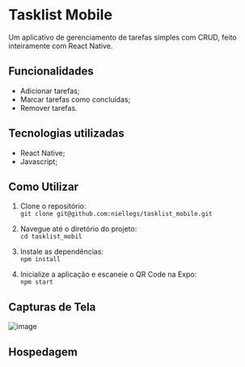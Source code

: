# Tasklist Mobile

Um aplicativo de gerenciamento de tarefas simples com CRUD, feito inteiramente com React Native.

## Funcionalidades

- Adicionar tarefas;
- Marcar tarefas como concluídas;
- Remover tarefas.

## Tecnologias utilizadas
- React Native;
- Javascript;

## Como Utilizar

1. Clone o repositório:
\
``git clone git@github.com:niellegs/tasklist_mobile.git``

3.  Navegue até o diretório do projeto:
\
 ``cd tasklist_mobil``

5. Instale as dependências:
\
``npm install``

7. Inicialize a aplicação e escaneie o QR Code na Expo:
\
``npm start``


## Capturas de Tela
![image](https://github.com/user-attachments/assets/d8270cee-ec4a-46c4-92ad-0f7adf872124)

## Hospedagem
